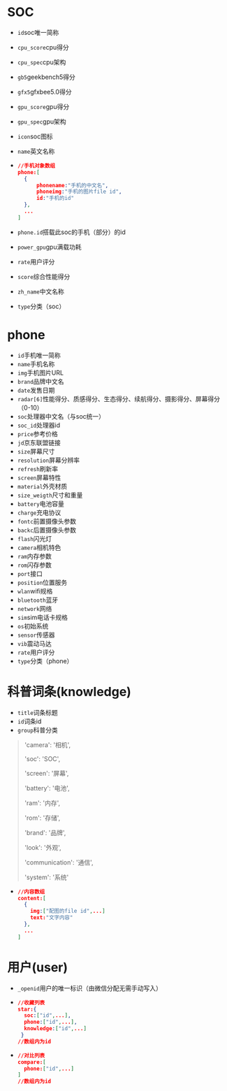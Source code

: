 # SOC

- `id`soc唯一简称

- `cpu_score`cpu得分

- `cpu_spec`cpu架构

- `gb5`geekbench5得分

- `gfx5`gfxbee5.0得分

- `gpu_score`gpu得分

- `gpu_spec`gpu架构

- `icon`soc图标

- `name`英文名称

- ```json
  //手机对象数组
  phone:[
  	{
  		phonename:"手机的中文名",
  		phoneimg:"手机的图片file id",
  		id:"手机的id"
  	},
  	...
  ]
  ```

- `phone.id`搭载此soc的手机（部分）的id

- `power_gpu`gpu满载功耗

- `rate`用户评分

- `score`综合性能得分

- `zh_name`中文名称

- `type`分类（soc）

# phone

- `id`手机唯一简称
- `name`手机名称
- `img`手机图片URL
- `brand`品牌中文名
- `date`发售日期
- `radar[6]`性能得分、质感得分、生态得分、续航得分、摄影得分、屏幕得分（0-10）
- `soc`处理器中文名（与soc统一）
- `soc_id`处理器id
- `price`参考价格
- `jd`京东联盟链接
- `size`屏幕尺寸
- `resolution`屏幕分辨率
- `refresh`刷新率
- `screen`屏幕特性
- `material`外壳材质
- `size_weigth`尺寸和重量
- `battery`电池容量
- `charge`充电协议
- `fontc`前置摄像头参数
- `backc`后置摄像头参数
- `flash`闪光灯
- `camera`相机特色
- `ram`内存参数
- `rom`闪存参数
- `port`接口
- `position`位置服务
- `wlan`wifi规格
- `bluetooth`蓝牙
- `network`网络
- `sim`sim电话卡规格
- `os`初始系统
- `sensor`传感器
- `vib`震动马达
- `rate`用户评分
- `type`分类（phone）

# 科普词条(knowledge)

- `title`词条标题
- `id`词条id
- `group`科普分类

> 'camera': '相机',
>
> 'soc': 'SOC',
>
> 'screen': '屏幕',
>
> 'battery': '电池',
>
> 'ram': '内存',
>
> 'rom': '存储',
>
> 'brand': '品牌',
>
> 'look': '外观',
>
> 'communication': '通信',
>
> 'system': '系统'

- ```json
  //内容数组
  content:[
    {
      img:["配图的file id",...]
      text:"文字内容"
    },
    ...
  ]
  ```

# 用户(user)

- `_openid`用户的唯一标识（由微信分配无需手动写入）

- ```json
  //收藏列表
  star:{
  	soc:["id",...],
  	phone:["id",...],
  	knowledge:["id",...]
   }
  //数组内为id
  ```

- ```json
  //对比列表
  compare:[
  	phone:["id",...]
  ]
  //数组内为id
  ```

